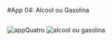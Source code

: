 #App 04: Alcool ou Gasolina

##
![appQuatro](https://user-images.githubusercontent.com/101153757/190925198-9e3925b9-5e35-4b2a-a8b6-7d585e0a2e3f.png)
![alcool ou gasolina](https://user-images.githubusercontent.com/101153757/190925203-6b10ba7c-ab1c-4cc7-b7f5-6cf5a8de099c.png)

